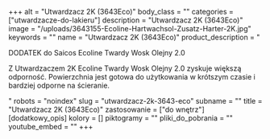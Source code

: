 +++
alt = "Utwardzacz 2K (3643Eco)"
body_class = ""
categories = ["utwardzacze-do-lakieru"]
description = "Utwardzacz 2K (3643Eco)"
image = "/uploads/3643155-Ecoline-Hartwachsol-Zusatz-Harter-2K.jpg"
keywords = ""
name = "Utwardzacz 2K (3643Eco)"
product_description = "<p>DODATEK do Saicos Ecoline Twardy Wosk Olejny 2.0</p><p>Z Utwardzaczem 2K Ecoline Twardy Wosk Olejny 2.0 zyskuje większą odporność. Powierzchnia jest gotowa do użytkowania w krótszym czasie i bardziej odporne na ścieranie.</p>"
robots = "noindex"
slug = "utwardzacz-2k-3643-eco"
subname = ""
title = "Utwardzacz 2K (3643Eco)"
zastosowanie = ["do wnętrz"]
[dodatkowy_opis]
kolory = []
piktogramy = ""
pliki_do_pobrania = ""
youtube_embed = ""
+++
